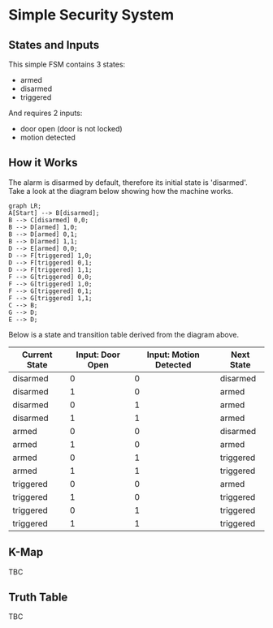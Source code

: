 # Simple Security System

## States and Inputs
This simple FSM contains 3 states:
- armed
- disarmed
- triggered

And requires 2 inputs:
- door open (door is not locked)
- motion detected


## How it Works
The alarm is disarmed by default, therefore its initial state is 'disarmed'. Take a look at the diagram below showing how the machine works.

```mermaid
graph LR;
A[Start] --> B[disarmed];
B --> C[disarmed] 0,0;
B --> D[armed] 1,0;
B --> D[armed] 0,1;
B --> D[armed] 1,1;
D --> E[armed] 0,0;
D --> F[triggered] 1,0;
D --> F[triggered] 0,1;
D --> F[triggered] 1,1;
F --> G[triggered] 0,0;
F --> G[triggered] 1,0;
F --> G[triggered] 0,1;
F --> G[triggered] 1,1;
C --> B;
G --> D;
E --> D;

```

Below is a state and transition table derived from the diagram above.

| Current State | Input: Door Open | Input: Motion Detected | Next State |
| --- | --- | --- | --- |
| disarmed | 0 | 0 | disarmed |
| disarmed | 1 | 0 | armed |
| disarmed | 0 | 1 | armed |
| disarmed | 1 | 1 | armed |
| armed | 0 | 0 | disarmed |
| armed | 1 | 0 | armed |
| armed | 0 | 1 | triggered |
| armed | 1 | 1 | triggered |
| triggered | 0 | 0 | armed |
| triggered | 1 | 0 | triggered |
| triggered | 0 | 1 | triggered |
| triggered | 1 | 1 | triggered |


## K-Map
TBC


## Truth Table
TBC
